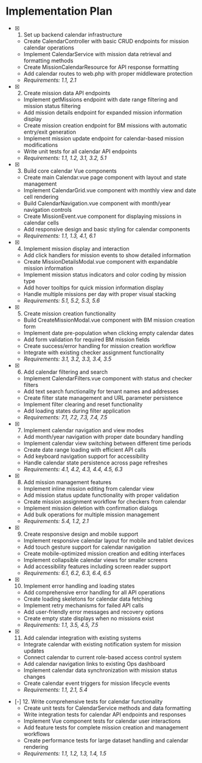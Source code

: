 # Implementation Plan

-   [x] 1. Set up backend calendar infrastructure

    -   Create CalendarController with basic CRUD endpoints for mission calendar operations
    -   Implement CalendarService with mission data retrieval and formatting methods
    -   Create MissionCalendarResource for API response formatting
    -   Add calendar routes to web.php with proper middleware protection
    -   _Requirements: 1.1, 2.1_

-   [x] 2. Create mission data API endpoints

    -   Implement getMissions endpoint with date range filtering and mission status filtering
    -   Add mission details endpoint for expanded mission information display
    -   Create mission creation endpoint for BM missions with automatic entry/exit generation
    -   Implement mission update endpoint for calendar-based mission modifications
    -   Write unit tests for all calendar API endpoints
    -   _Requirements: 1.1, 1.2, 3.1, 3.2, 5.1_

-   [x] 3. Build core calendar Vue components

    -   Create main Calendar.vue page component with layout and state management
    -   Implement CalendarGrid.vue component with monthly view and date cell rendering
    -   Build CalendarNavigation.vue component with month/year navigation controls
    -   Create MissionEvent.vue component for displaying missions in calendar cells
    -   Add responsive design and basic styling for calendar components
    -   _Requirements: 1.1, 1.3, 4.1, 6.1_

-   [x] 4. Implement mission display and interaction

    -   Add click handlers for mission events to show detailed information
    -   Create MissionDetailsModal.vue component with expandable mission information
    -   Implement mission status indicators and color coding by mission type
    -   Add hover tooltips for quick mission information display
    -   Handle multiple missions per day with proper visual stacking
    -   _Requirements: 5.1, 5.2, 5.3, 5.6_

-   [x] 5. Create mission creation functionality

    -   Build CreateMissionModal.vue component with BM mission creation form
    -   Implement date pre-population when clicking empty calendar dates
    -   Add form validation for required BM mission fields
    -   Create success/error handling for mission creation workflow
    -   Integrate with existing checker assignment functionality
    -   _Requirements: 3.1, 3.2, 3.3, 3.4, 3.5_

-   [x] 6. Add calendar filtering and search

    -   Implement CalendarFilters.vue component with status and checker filters
    -   Add text search functionality for tenant names and addresses
    -   Create filter state management and URL parameter persistence
    -   Implement filter clearing and reset functionality
    -   Add loading states during filter application
    -   _Requirements: 7.1, 7.2, 7.3, 7.4, 7.5_

-   [x] 7. Implement calendar navigation and view modes

    -   Add month/year navigation with proper date boundary handling
    -   Implement calendar view switching between different time periods
    -   Create date range loading with efficient API calls
    -   Add keyboard navigation support for accessibility
    -   Handle calendar state persistence across page refreshes
    -   _Requirements: 4.1, 4.2, 4.3, 4.4, 4.5, 6.3_

-   [x] 8. Add mission management features

    -   Implement inline mission editing from calendar view
    -   Add mission status update functionality with proper validation
    -   Create mission assignment workflow for checkers from calendar
    -   Implement mission deletion with confirmation dialogs
    -   Add bulk operations for multiple mission management
    -   _Requirements: 5.4, 1.2, 2.1_

-   [x] 9. Create responsive design and mobile support

    -   Implement responsive calendar layout for mobile and tablet devices
    -   Add touch gesture support for calendar navigation
    -   Create mobile-optimized mission creation and editing interfaces
    -   Implement collapsible calendar views for smaller screens
    -   Add accessibility features including screen reader support
    -   _Requirements: 6.1, 6.2, 6.3, 6.4, 6.5_

-   [x] 10. Implement error handling and loading states

    -   Add comprehensive error handling for all API operations
    -   Create loading skeletons for calendar data fetching
    -   Implement retry mechanisms for failed API calls
    -   Add user-friendly error messages and recovery options
    -   Create empty state displays when no missions exist
    -   _Requirements: 1.1, 3.5, 4.5, 7.5_

-   [x] 11. Add calendar integration with existing systems

    -   Integrate calendar with existing notification system for mission updates
    -   Connect calendar to current role-based access control system
    -   Add calendar navigation links to existing Ops dashboard
    -   Implement calendar data synchronization with mission status changes
    -   Create calendar event triggers for mission lifecycle events
    -   _Requirements: 1.1, 2.1, 5.4_

-   [-] 12. Write comprehensive tests for calendar functionality
    -   Create unit tests for CalendarService methods and data formatting
    -   Write integration tests for calendar API endpoints and responses
    -   Implement Vue component tests for calendar user interactions
    -   Add feature tests for complete mission creation and management workflows
    -   Create performance tests for large dataset handling and calendar rendering
    -   _Requirements: 1.1, 1.2, 1.3, 1.4, 1.5_
